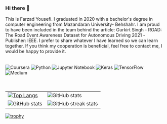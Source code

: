 ### Hi there 👋
This is Farzad Yousefi. I graduated in 2020 with a bachelor's degree in computer engineering from Mazandaran University- Behshahr. I am proud to have been included in the team behind the article: Gurkirt Singh - ROAD: The Road Event Awareness Dataset for Autonomous Driving 2021 -Publisher: IEEE. I prefer to share whatever I have learned so we can learn together. If you think my cooperation is beneficial, feel free to contact me, I would be happy to provide it.<br><br><br>
![Coursera](https://img.shields.io/badge/Coursera-%230056D2.svg?style=for-the-badge&logo=Coursera&logoColor=white)
![Python](https://img.shields.io/badge/python-3670A0?style=for-the-badge&logo=python&logoColor=ffdd54)
![Jupyter Notebook](https://img.shields.io/badge/jupyter-%23FA0F00.svg?style=for-the-badge&logo=jupyter&logoColor=white)
![Keras](https://img.shields.io/badge/Keras-%23D00000.svg?style=for-the-badge&logo=Keras&logoColor=white)
![TensorFlow](https://img.shields.io/badge/TensorFlow-%23FF6F00.svg?style=for-the-badge&logo=TensorFlow&logoColor=white)
![Medium](https://img.shields.io/badge/Medium-12100E?style=for-the-badge&logo=medium&logoColor=white)
<br><br><br>



| | |
| ------------- | ------------- |
| [![Top Langs](https://github-readme-stats.vercel.app/api/top-langs/?username=F-Yousefi)](https://github.com/anuraghazra/github-readme-stats)  | ![GitHub stats](https://github-readme-stats.vercel.app/api?username=F-Yousefi&show_icons=true)  |
|  ![GitHub stats](https://github-profile-summary-cards.vercel.app/api/cards/stats?username=F-Yousefi)  |![GitHub streak stats](https://streak-stats.demolab.com/?user=F-Yousefi)  |






[![trophy](https://github-profile-trophy.vercel.app/?username=F-Yousefi&theme=oldie)](https://github.com/ryo-ma/github-profile-trophy)




